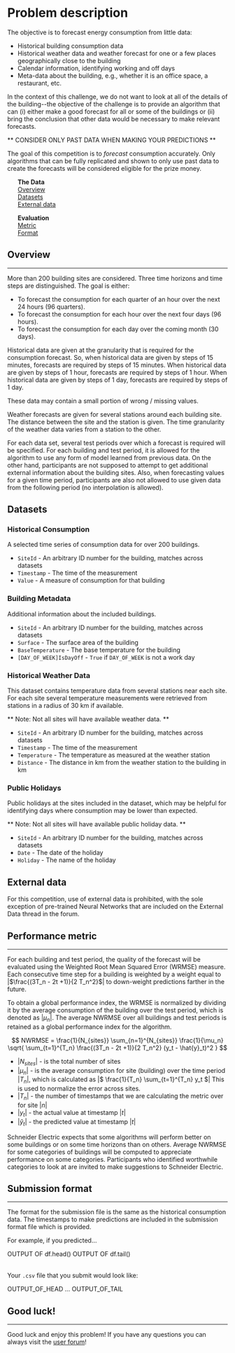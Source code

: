 # Problem description

The objective is to forecast energy consumption from little data:

 - Historical building consumption data
 - Historical weather data and weather forecast for one or a few places geographically close to the building
 - Calendar information, identifying working and off days
 - Meta-data about the building, e.g., whether it is an office space, a restaurant, etc.

In the context of this challenge, we do not want to look at all of the details of the building--the objective of the challenge is to provide an algorithm that can (i) either make a good forecast for all or some of the buildings or (ii) bring the conclusion that other data would be necessary to make relevant forecasts.

** CONSIDER ONLY PAST DATA WHEN MAKING YOUR PREDICTIONS **

The goal of this competition is to _forecast_ consumption accurately. Only algorithms that can be fully replicated and shown to only use past data to create the forecasts will be considered eligible for the prize money.

<div class="container">
	<div class="row">
		<div class="col-xs-3">
			<ul style="list-style: none">
				<li><strong>The Data</strong></li>
				<li><a href="#features_list">Overview</a></li>
				<li><a href="#datasets">Datasets</a></li>
				<li><a href="#external">External data</a></li>
			</ul>
		</div>
		<div class="col-xs-3">
			<ul style="list-style: none">
				<li><strong>Evaluation</strong></li>
				<li><a href="#metric">Metric</a></li>
				<li><a href="#format">Format</a></li>
			</ul>
		</div>
	</div>
</div>

<a id="features_list"></a>

## Overview

-----

More than 200 building sites are considered. Three time horizons and time steps are distinguished. The goal is either:

 - To forecast the consumption for each quarter of an hour over the next 24 hours (96 quarters).
 - To forecast the consumption for each hour over the next four days (96 hours).
 - To forecast the consumption for each day over the coming month (30 days).

Historical data are given at the granularity that is required for the consumption forecast. So, when historical data are given by steps of 15 minutes, forecasts are required by steps of 15 minutes. When historical data are given by steps of 1 hour, forecasts are required by steps of 1 hour. When historical data are given by steps of 1 day, forecasts are required by steps of 1 day.

These data may contain a small portion of wrong / missing values.

Weather forecasts are given for several stations around each building site. The distance between the site and the station is given. The time granularity of the weather data varies from a station to the other.

For each data set, several test periods over which a forecast is required will be specified. For each building and test period, it is allowed for the algorithm to use any form of model learned from previous data. On the other hand, participants are not supposed to attempt to get additional external information about the building sites. Also, when forecasting values for a given time period, participants are also not allowed to use given data from the following period (no interpolation is allowed).


<a id="datasets"></a>

## Datasets

### Historical Consumption

A selected time series of consumption data for over 200 buildings.

 * `SiteId` - An arbitrary ID number for the building, matches across datasets
 * `Timestamp` - The time of the measurement
 * `Value` - A measure of consumption for that building

### Building Metadata

Additional information about the included buildings.

 * `SiteId` - An arbitrary ID number for the building, matches across datasets
 * `Surface` - The surface area of the building
 * `BaseTemperature` - The base temperature for the building
 * `[DAY_OF_WEEK]IsDayOff` - `True` if `DAY_OF_WEEK` is not a work day

### Historical Weather Data

This dataset contains temperature data from several stations near each site. For each site several temperature measurements were retrieved from stations in a radius of 30 km if available.

** Note: Not all sites will have available weather data.  **

 * `SiteId` - An arbitrary ID number for the building, matches across datasets
 * `Timestamp` - The time of the measurement
 * `Temperature` - The temperature as measured at the weather station
 * `Distance` - The distance in km from the weather station to the building in km

### Public Holidays

Public holidays at the sites included in the dataset, which may be helpful for identifying days where consumption may be lower than expected.

** Note: Not all sites will have available public holiday data. **

 * `SiteId` - An arbitrary ID number for the building, matches across datasets
 * `Date` - The date of the holiday
 * `Holiday` - The name of the holiday

<a id="external"></a>

## External data

For this competition, use of external data is prohibited, with the sole exception of pre-trained Neural Networks that are included on the External Data thread in the forum.


<a id="metric"></a>

## Performance metric

-----

For each building and test period, the quality of the forecast will be evaluated using the Weighted Root Mean Squared Error (WRMSE) measure. Each consecutive time step for a building is weighted by a weight equal to |$\frac{(3T_n - 2t +1)}{2 T_n^2}$| to down-weight predictions farther in the future.

To obtain a global performance index, the WRMSE is normalized by dividing it by the average consumption of the building over the test period, which is denoted as |$\mu_n$|. The average NWRMSE over all buildings and test periods is retained as a global performance index for the algorithm.

$$
NWRMSE = \frac{1}{N_{sites}} \sum_{n=1}^{N_{sites}} \frac{1}{\mu_n} \sqrt{ \sum_{t=1}^{T_n} \frac{(3T_n - 2t +1)}{2 T_n^2} (y_t - \hat{y}_t)^2 }
$$

 * |$N_{sites}$| - is the total number of sites
 * |$\mu_n$| - is the average consumption for site (building)  over the time period |$T_n$|, which is calculated as |$ \frac{1}{T_n} \sum_{t=1}^{T_n} y_t $| This is used to normalize the error across sites.
 * |$T_n$| - the number of timestamps that we are calculating the metric over for site |$n$|
 * |$y_t$| - the actual value at timestamp |$t$|
 * |$\hat{y}_t$| - the predicted value at timestamp |$t$|

Schneider Electric expects that some algorithms will perform better on some buildings or on some time horizons than on others. Average NWRMSE for some categories of buildings will be computed to appreciate performance on some categories. Participants who identified worthwhile categories to look at are invited to make suggestions to Schneider Electric.

## Submission format

-----

The format for the submission file is the same as the historical consumption data. The timestamps to make predictions are included in the submission format file which is provided.

<a id="sub_values"></a>

<div class="well">

For example, if you predicted...

<table class="table">
 OUTPUT OF df.head()
 OUTPUT OF df.tail()
</table>

</div>

Your `.csv` file that you submit would look like:

OUTPUT_OF_HEAD
...
OUTPUT_OF_TAIL


## Good luck!

--------

Good luck and enjoy this problem! If you have any questions you can always visit the [user forum](http://community.drivendata.org/)!

